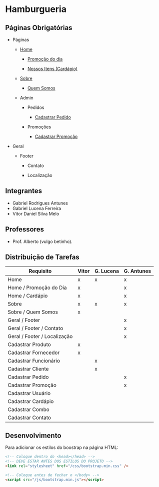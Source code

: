 # Hamburgueria

## Páginas Obrigatórias

- Páginas

  - [Home](./www/index.php)

    - [Promoção do dia](./www/index.php#promocao-do-dia)

    - [Nossos Itens (Cardápio)](./www/index.php#cardapio)

  - [Sobre](./www/sobre.php)

    - [Quem Somos](./www/sobre.php)

  - Admin

    - Pedidos

      - [Cadastrar Pedido](./www/admin/pedidos/cadastrar/index.php)

    - Promoções

      - [Cadastrar Promoção](./www/admin/promocoes/cadastrar/index.php)

- Geral

  - Footer

    - Contato

    - Localização

## Integrantes

- Gabriel Rodrigues Antunes
- Gabriel Lucena Ferreira
- Vitor Daniel Silva Melo

## Professores

- Prof. Alberto (vulgo betinho).

## Distribuição de Tarefas

| Requisito                    | Vitor | G. Lucena | G. Antunes |
| ---------------------------- | ----- | --------- | ---------- |
| Home                         | x     | x         | x          |
| Home / Promoção do Dia       | x     |           | x          |
| Home / Cardápio              | x     |           | x          |
| Sobre                        | x     | x         | x          |
| Sobre / Quem Somos           | x     |           |            |
| Geral / Footer               |       |           | x          |
| Geral / Footer / Contato     |       |           | x          |
| Geral / Footer / Localização |       |           | x          |
| Cadastrar Produto            | x     |           |            |
| Cadastrar Fornecedor         | x     |           |            |
| Cadastrar Funcionário        |       | x         |            |
| Cadastrar Cliente            |       | x         |            |
| Cadastrar Pedido             |       |           | x          |
| Cadastrar Promoção           |       |           | x          |
| Cadastrar Usuário            |       |           |            |
| Cadastrar Cardápio           |       |           |            |
| Cadastrar Combo              |       |           |            |
| Cadastrar Contato            |       |           |            |

## Desenvolvimento

Para adicionar os estilos do boostrap na página HTML:

```html
<!-- Coloque dentro do <head></head> -->
<!-- DEVE ESTAR ANTES DOS ESTILOS DO PROJETO -->
<link rel="stylesheet" href="/css/bootstrap.min.css" />
```

```html
<!-- Coloque antes de fechar o </body> -->
<script src="/js/bootstrap.min.js"></script>
```
